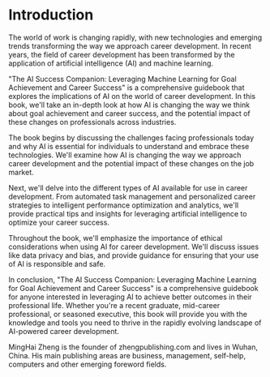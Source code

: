 # Introduction

The world of work is changing rapidly, with new technologies and emerging trends transforming the way we approach career development. In recent years, the field of career development has been transformed by the application of artificial intelligence (AI) and machine learning.

"The AI Success Companion: Leveraging Machine Learning for Goal Achievement and Career Success" is a comprehensive guidebook that explores the implications of AI on the world of career development. In this book, we'll take an in-depth look at how AI is changing the way we think about goal achievement and career success, and the potential impact of these changes on professionals across industries.

The book begins by discussing the challenges facing professionals today and why AI is essential for individuals to understand and embrace these technologies. We'll examine how AI is changing the way we approach career development and the potential impact of these changes on the job market.

Next, we'll delve into the different types of AI available for use in career development. From automated task management and personalized career strategies to intelligent performance optimization and analytics, we'll provide practical tips and insights for leveraging artificial intelligence to optimize your career success.

Throughout the book, we'll emphasize the importance of ethical considerations when using AI for career development. We'll discuss issues like data privacy and bias, and provide guidance for ensuring that your use of AI is responsible and safe.

In conclusion, "The AI Success Companion: Leveraging Machine Learning for Goal Achievement and Career Success" is a comprehensive guidebook for anyone interested in leveraging AI to achieve better outcomes in their professional life. Whether you're a recent graduate, mid-career professional, or seasoned executive, this book will provide you with the knowledge and tools you need to thrive in the rapidly evolving landscape of AI-powered career development.

MingHai Zheng is the founder of zhengpublishing.com and lives in Wuhan, China. His main publishing areas are business, management, self-help, computers and other emerging foreword fields.
